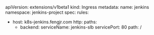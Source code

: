 apiVersion: extensions/v1beta1
kind: Ingress
metadata:
  name: jenkins
  namespace: jenkins-project
spec:
  rules:
  - host: k8s-jenkins.fengjr.com
    http:
      paths:
      - backend:
          serviceName: jenkins-slb
          servicePort: 80
        path: /

